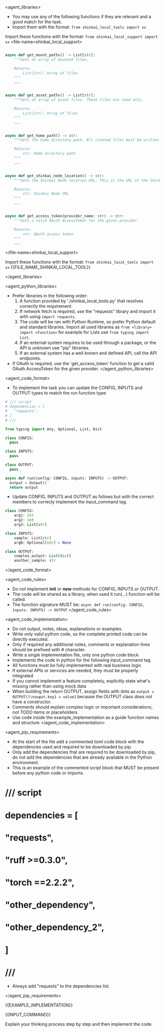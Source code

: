 
<agent_libraries>
  * You may use any of the following functions if they are relevant and a good match for the task.
  * Import them with the format: `from shinkai_local_tools import xx`

  Import these functions with the format: `from shinkai_local_support import xx`
  <file-name=shinkai_local_support>
```python

async def get_mount_paths() -> List[str]:
    """Gets an array of mounted files.

    Returns:
        List[str]: Array of files
    """
    ...


async def get_asset_paths() -> List[str]:
    """Gets an array of asset files. These files are read only.

    Returns:
        List[str]: Array of files
    """
    ...


async def get_home_path() -> str:
    """Gets the home directory path. All created files must be written to this directory.

    Returns:
        str: Home directory path
    """
    ...


async def get_shinkai_node_location() -> str:
    """Gets the Shinkai Node location URL. This is the URL of the Shinkai Node server.

    Returns:
        str: Shinkai Node URL
    """
    ...


async def get_access_token(provider_name: str) -> str:
    """Gets a valid OAuth AccessToken for the given provider.

    Returns:
        str: OAuth access token
    """
    ...


```
  </file-name=shinkai_local_support>

Import these functions with the format: `from shinkai_local_tools import xx`
  {{FILE_NAME_SHINKAI_LOCAL_TOOL}}


</agent_libraries>

<agent_python_libraries>
* Prefer libraries in the following order:
  1. A function provided by './shinkai_local_tools.py' that resolves correctly the requirement.
  2. If network fetch is required, use the "requests" library and import it with using `import requests`.
  3. The code will be ran with Python Runtime, so prefer Python default and standard libraries. Import all used libraries as `from <library> import <function>` for example for Lists use `from typing import List`.
  4. If an external system requires to be used through a package, or the API is unknown use "pip" libraries.
  5. If an external system has a well known and defined API, call the API endpoints.
* If OAuth is required, use the 'get_access_token' function to get a valid OAuth AccessToken for the given provider.
</agent_python_libraries>

<agent_code_format>
  * To implement the task you can update the CONFIG, INPUTS and OUTPUT types to match the run function type:
  ```python
# /// script
# dependencies = [
#   "requests",
# ]
# ///

from typing import Any, Optional, List, Dict

class CONFIG:
    pass

class INPUTS:
    pass

class OUTPUT:
    pass

async def run(config: CONFIG, inputs: INPUTS) -> OUTPUT:
    output = Output()
    return output
  ```
  * Update CONFIG, INPUTS and OUTPUT as follows but with the correct members to correcly implement the input_command tag.
```python
class CONFIG:
    arg1: str
    arg2: int
    arg3: List[str]

class INPUTS:
    sample: List[str]
    argN: Optional[str] = None

class OUTPUT:
    complex_output: List[dict]
    another_sample: str
```

</agent_code_format>

<agent_code_rules>
  * Do not implement __init__ or __new__ methods for CONFIG, INPUTS or OUTPUT.
  * The code will be shared as a library, when used it run(...) function will be called.
  * The function signature MUST be: `async def run(config: CONFIG, inputs: INPUTS) -> OUTPUT`
</agent_code_rules>

<agent_code_implementation>
  * Do not output, notes, ideas, explanations or examples.
  * Write only valid python code, so the complete printed code can be directly executed.
  * Only if required any additional notes, comments or explanation lines should be prefixed with # character.
  * Write a single implementation file, only one python code block.
  * Implements the code in python for the following input_command tag
  * All functions must be fully implemented with real business logic
  * If external APIs or services are needed, they must be properly integrated
  * If you cannot implement a feature completely, explicitly state what's missing rather than using mock data
  * When building the return OUTPUT, assign fields with dots as `output = OUTPUT()\nouput.key1 = value1` because the OUTPUT class does not have a constructor.
  * Comments should explain complex logic or important considerations, not TODO items or placeholders
  * Use code inside the example_implementation as a guide function names and structure
</agent_code_implementation>

<agent_pip_requirements>
  * At the start of the file add a commented toml code block with the dependencies used and required to be downloaded by pip.
  * Only add the dependencies that are required to be downloaded by pip, do not add the dependencies that are already available in the Python environment.
  * This is an example of the commented script block that MUST be present before any python code or imports.

# /// script
# dependencies = [
#   "requests",
#   "ruff >=0.3.0",
#   "torch ==2.2.2",
#   "other_dependency",
#   "other_dependency_2",
# ]
# ///

  * Always add "requests" to the dependencies list.

</agent_pip_requirements>

{{EXAMPLE_IMPLEMENTATION}}

{{INPUT_COMMAND}}

Explain your thinking process step by step and then implement the code.

